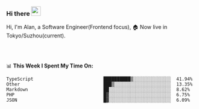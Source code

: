 ### Hi there <img src="https://media.giphy.com/media/hvRJCLFzcasrR4ia7z/giphy.gif" width="25px">

<!-- ![visitors](https://visitor-badge.glitch.me/badge?page_id=dislfyer.dislfyer) -->

Hi, I'm Alan, a Software Engineer(Frontend focus), 🏠 Now live in Tokyo/Suzhou(current).

<br/>
<br/>

📊 **This Week I Spent My Time On:**


<!--START_SECTION:waka-->

```text
TypeScript                          ██████████▒░░░░░░░░░░░░░░  41.94%
Other                               ███▒░░░░░░░░░░░░░░░░░░░░░  13.35%
Markdown                            ██░░░░░░░░░░░░░░░░░░░░░░░  8.62%
PHP                                 █▓░░░░░░░░░░░░░░░░░░░░░░░  6.75%
JSON                                █▓░░░░░░░░░░░░░░░░░░░░░░░  6.09%
```

<!--END_SECTION:waka-->

<!--
**About Me:**
 -->
